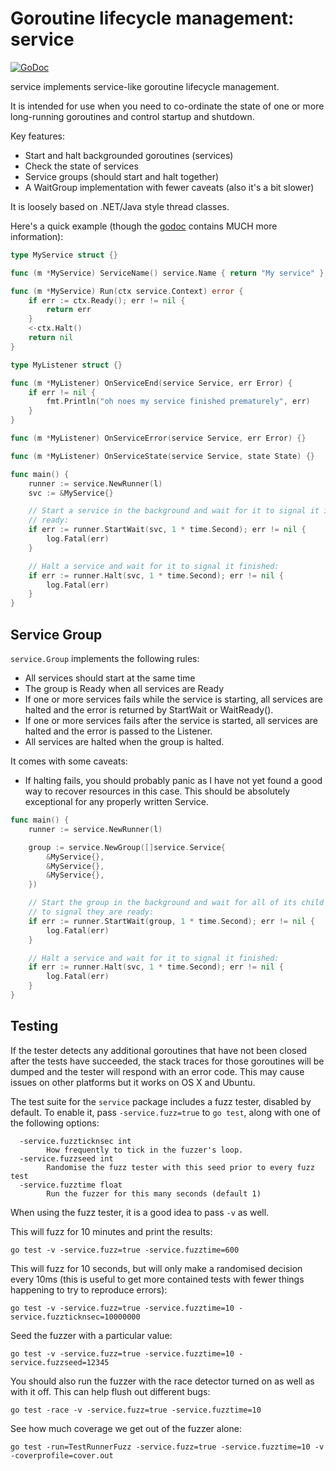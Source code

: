 Goroutine lifecycle management: service
=======================================

[![GoDoc](https://godoc.org/github.com/shabbyrobe/golib/service?status.svg)](https://godoc.org/github.com/shabbyrobe/golib/service)

service implements service-like goroutine lifecycle management.

It is intended for use when you need to co-ordinate the state of one or more
long-running goroutines and control startup and shutdown.

Key features:

- Start and halt backgrounded goroutines (services)
- Check the state of services
- Service groups (should start and halt together)
- A WaitGroup implementation with fewer caveats (also it's a bit slower)

It is loosely based on .NET/Java style thread classes.

Here's a quick example (though the
[godoc](https://godoc.org/github.com/shabbyrobe/golib/service) contains MUCH
more information):

```go
type MyService struct {}

func (m *MyService) ServiceName() service.Name { return "My service" }

func (m *MyService) Run(ctx service.Context) error {
    if err := ctx.Ready(); err != nil {
        return err
    }
    <-ctx.Halt()
    return nil
}

type MyListener struct {}

func (m *MyListener) OnServiceEnd(service Service, err Error) {
    if err != nil {
        fmt.Println("oh noes my service finished prematurely", err)
    }
}

func (m *MyListener) OnServiceError(service Service, err Error) {}

func (m *MyListener) OnServiceState(service Service, state State) {}

func main() {
    runner := service.NewRunner(l)
    svc := &MyService{}

    // Start a service in the background and wait for it to signal it is
    // ready:
    if err := runner.StartWait(svc, 1 * time.Second); err != nil {
        log.Fatal(err)
    }

    // Halt a service and wait for it to signal it finished:
    if err := runner.Halt(svc, 1 * time.Second); err != nil {
        log.Fatal(err)
    }
}
```

Service Group
-------------

`service.Group` implements the following rules:

- All services should start at the same time
- The group is Ready when all services are Ready
- If one or more services fails while the service is starting, all services are halted and the
  error is returned by StartWait or WaitReady().
- If one or more services fails after the service is started, all services are halted and the
  error is passed to the Listener.
- All services are halted when the group is halted.

It comes with some caveats:

- If halting fails, you should probably panic as I have not yet found a good
  way to recover resources in this case. This should be absolutely exceptional
  for any properly written Service.


```go
func main() {
    runner := service.NewRunner(l)

    group := service.NewGroup([]service.Service{
        &MyService{},
        &MyService{},
        &MyService{},
    })

    // Start the group in the background and wait for all of its child services
    // to signal they are ready:
    if err := runner.StartWait(group, 1 * time.Second); err != nil {
        log.Fatal(err)
    }

    // Halt a service and wait for it to signal it finished:
    if err := runner.Halt(svc, 1 * time.Second); err != nil {
        log.Fatal(err)
    }
}
```


Testing
-------

If the tester detects any additional goroutines that have not been closed after 
the tests have succeeded, the stack traces for those goroutines will be dumped
and the tester will respond with an error code. This may cause issues on other
platforms but it works on OS X and Ubuntu.

The test suite for the `service` package includes a fuzz tester, disabled by
default. To enable it, pass `-service.fuzz=true` to `go test`, along with one
of the following options:

```
  -service.fuzzticknsec int
    	How frequently to tick in the fuzzer's loop.
  -service.fuzzseed int
        Randomise the fuzz tester with this seed prior to every fuzz test
  -service.fuzztime float
    	Run the fuzzer for this many seconds (default 1)
```

When using the fuzz tester, it is a good idea to pass `-v` as well.

This will fuzz for 10 minutes and print the results:

    go test -v -service.fuzz=true -service.fuzztime=600

This will fuzz for 10 seconds, but will only make a randomised decision every
10ms (this is useful to get more contained tests with fewer things happening
to try to reproduce errors):

    go test -v -service.fuzz=true -service.fuzztime=10 -service.fuzzticknsec=10000000

Seed the fuzzer with a particular value:

    go test -v -service.fuzz=true -service.fuzztime=10 -service.fuzzseed=12345

You should also run the fuzzer with the race detector turned on as well as with
it off. This can help flush out different bugs:

    go test -race -v -service.fuzz=true -service.fuzztime=10

See how much coverage we get out of the fuzzer alone:

    go test -run=TestRunnerFuzz -service.fuzz=true -service.fuzztime=10 -v -coverprofile=cover.out 

